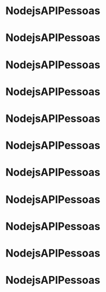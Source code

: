 # NodejsAPIPessoas
# NodejsAPIPessoas
# NodejsAPIPessoas
# NodejsAPIPessoas
# NodejsAPIPessoas
# NodejsAPIPessoas
# NodejsAPIPessoas
# NodejsAPIPessoas
# NodejsAPIPessoas
# NodejsAPIPessoas
# NodejsAPIPessoas
